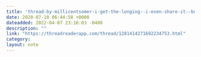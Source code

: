 ```yaml
---
title: 'thread-by-millicentsomer-i-get-the-longing--i-even-share-it--but-the-naivete-is-annoying-online-pundits-should-know-and-factor-in-that-social-media-as-a-public-s'
date: 2020-07-10 06:44:58 +0000
dateadded: 2022-04-07 23:16:03 -0400
description: ""
link: "https://threadreaderapp.com/thread/1281414271692234753.html"
category:
layout: note
---
```


